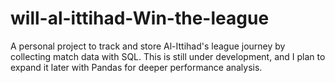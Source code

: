 # will-al-ittihad-Win-the-league
A personal project to track and store Al-Ittihad's league journey by collecting match data with SQL. This is still under development, and I plan to expand it later with Pandas for deeper performance analysis.
